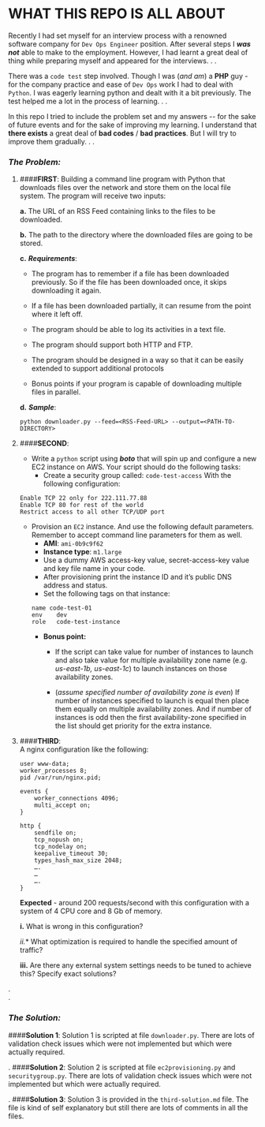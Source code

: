 **WHAT THIS REPO IS ALL ABOUT**
===================================================
Recently I had set myself for an interview process with a renowned software company for ```Dev Ops Engineer``` position. After several steps I ***was not*** able to make to the employment. However, I had learnt a great deal of thing while preparing myself and appeared for the interviews.
.
.

There was a ```code test``` step involved. Though I was (*and am*) a **PHP** guy - for the company practice and ease of ``Dev Ops`` work I had to deal with ```Python```. I was eagerly learning python and dealt with it a bit previously. The test helped me a lot in the process of learning.
.
.

In this repo I tried to include the problem set and my answers -- for the sake of future events and for the sake of improving my learning. I understand that **there exists** a great deal of **bad codes** / **bad practices**. But I will try to improve them gradually.
.
.

### ***The Problem:***

 1. ####**FIRST**: 
    Building a command line program with Python that downloads files over the network and store them on the local file system. The program will receive two inputs:

     **a.** The URL of an RSS Feed containing links to the files to be downloaded.
     
     **b.** The path to the directory where the downloaded files are going to be stored.
     
     **c.** ***Requirements***:
     - The program has to remember if a file has been downloaded previously. So if the file has been downloaded once, it skips downloading it again.
         
     - If a file has been downloaded partially, it can resume from the point where it left off.
     - The program should be able to log its activities in a text file.
     
     - The program should support both HTTP and FTP.
     
     - The program should be designed in a way so that it can be easily extended to support additional protocols
     - Bonus points if your program is capable of downloading multiple files in parallel.

    **d.** ***Sample***: 
    
     ```python downloader.py --feed=<RSS-Feed-URL> --output=<PATH-TO-DIRECTORY>```
     
 2. ####**SECOND**: 
     - Write a ``python`` script using ***boto*** that will spin up and configure a new EC2 instance on AWS. Your script should do the following tasks:
        - Create a security group called: `code-test-access`
 With the following configuration:
    ```
    Enable TCP 22 only for 222.111.77.88
    Enable TCP 80 for rest of the world
    Restrict access to all other TCP/UDP port
    ```
     - Provision an ``EC2`` instance. And use the following default parameters. Remember to accept command line parameters for them as well.
         - **AMI**: ``ami-0b9c9f62``
         - **Instance type**: ``m1.large``
         - Use a dummy AWS access-key value, secret-access-key value and key file name in your code.
         - After provisioning print the instance ID and it’s public DNS address and status.
         - Set the following tags on that instance:
        ```
        name code-test-01
        env    dev
        role   code-test-instance
        ```
         - **Bonus point:** 
            - If the script can take value for number of instances to launch and also take value for multiple availability zone name (e.g. *us-east-1b, us-east-1c*) to launch instances on those availability zones.

            - (*assume specified number of availability zone is even*) If number of instances specified to launch is equal then place them equally on multiple availability zones. And if number of instances is odd then the first availability-zone specified in the list should get priority for the extra instance.


 2. ####**THIRD**:  
    A nginx configuration like the following:
    ```
    user www-data;
    worker_processes 8;
    pid /var/run/nginx.pid;

    events {
        worker_connections 4096;
        multi_accept on;
    }

    http {
        sendfile on;
        tcp_nopush on;
        tcp_nodelay on;
        keepalive_timeout 30;
        types_hash_max_size 2048;
        ….
        …
        ….
    }
    ```
    **Expected** - around 200 requests/second with this configuration with a system of 4 CPU core and 8 Gb of memory.
    
    **i.** What is wrong in this configuration?
    
    *ii.** What optimization is required to handle the specified amount of traffic?
    
    **iii.** Are there any external system settings needs to be tuned to achieve this? Specify exact solutions?
    
.   
.

### ***The Solution:***

####**Solution 1**:
Solution 1 is scripted at file ``downloader.py``. There are lots of validation check issues which were not implemented but which were actually required.

.
####**Solution 2**:
Solution 2 is scripted at file ``ec2provisioning.py`` and ``securitygroup.py``. There are lots of validation check issues which were not implemented but which were actually required.

.
####**Solution 3**:
Solution 3 is provided in the ``third-solution.md`` file. The file is kind of self explanatory but still there are lots of comments in all the files.
